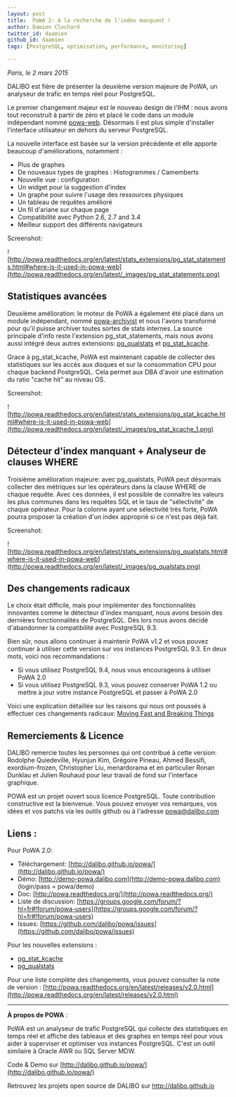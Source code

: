 ```yaml
---
layout: post
title:  PoWA 2: A la recherche de l'index manquant !
author: Damien Clochard
twitter_id: daamien
github_id: daamien
tags: [PostgreSQL, optimisation, performance, monitoring]

---
```

*Paris, le 2 mars 2015*

DALIBO est fière de présenter la deuxième version majeure de PoWA, un analyseur de trafic en temps réel pour PostgreSQL.


<!--MORE-->

Le premier changement majeur est le nouveau design de l'IHM : nous avons tout reconstruit à partir de zéro et placé le code dans un module indépendant nommé [powa-web](https://github.com/dalibo/powa-web). Désormais il est plus simple d'installer l'interface utilisateur en dehors du serveur PostgreSQL.

La nouvelle interface est basée sur la version précédente et elle apporte beaucoup d'améliorations, notamment : 

* Plus de graphes
* De nouveaux types de graphes : Histogrammes / Camemberts
* Nouvelle vue : configuration 
* Un widget pour la suggestion d'index
* Un graphe pour suivre l'usage des ressources physiques 
* Un tableau de requêtes amélioré
* Un fil d'ariane sur chaque page
* Compatibilité avec Python 2.6, 2.7 and 3.4
* Meilleur support des différents navigateurs

Screenshot:

![http://powa.readthedocs.org/en/latest/stats_extensions/pg_stat_statements.html#where-is-it-used-in-powa-web](http://powa.readthedocs.org/en/latest/_images/pg_stat_statements.png)

## Statistiques avancées 

Deuxième amélioration: le moteur de PoWA a également été placé dans un module indépendant, nommé [powa-archivist](https://github.com/dalibo/powa-archivist) et nous l'avons transformé pour qu'il puisse archiver toutes sortes de stats internes. La source principale d'info reste l'extension pg_stat_statements, mais nous avons aussi intégré deux autres extensions: [pg_qualstats](https://github.com/dalibo/pg_qualstats) et [pg_stat_kcache](https://github.com/dalibo/pg_stat_kcache).

Grace à pg_stat_kcache, PoWA est maintenant capable de collecter des statistiques sur les accès aux disques et sur la consommation CPU pour chaque backend PostgreSQL. Cela permet aux DBA d'avoir une estimation du ratio "cache hit" au niveau OS.

Screenshot:

![http://powa.readthedocs.org/en/latest/stats_extensions/pg_stat_kcache.html#where-is-it-used-in-powa-web](http://powa.readthedocs.org/en/latest/_images/pg_stat_kcache_1.png)

##  Détecteur d'index manquant + Analyseur de clauses WHERE 

Troisième amélioration majeure: avec pg_qualstats, PoWA peut désormais collecter des métriques sur les opérateurs dans la clause WHERE de chaque requête. Avec ces données, il est possible de connaître les valeurs les plus communes dans les requêtes SQL et le taux de "sélectivité" de chaque opérateur. Pour la colonne ayant une sélectivité très forte, PoWA pourra proposer la création d'un index approprié si ce n'est pas déjà fait.  

Screenshot:

![http://powa.readthedocs.org/en/latest/stats_extensions/pg_qualstats.html#where-is-it-used-in-powa-web](http://powa.readthedocs.org/en/latest/_images/pg_qualstats.png)


## Des changements radicaux

Le choix était difficile, mais pour implémenter des fonctionnalités innovantes comme le détecteur d'index manquant, nous avons besoin des dernières fonctionnalités de PostgreSQL. Dès lors nous avons décidé d'abandonner la compatibilité avec PostgreSQL 9.3.

Bien sûr, nous allons continuer à maintenir PoWA v1.2 et vous pouvez continuer à utiliser cette version sur vos instances PostgreSQL 9.3. En deux mots, voici nos recommandations :  

* Si vous utilisez PostgreSQL 9.4, nous vous encourageons à utiliser PoWA 2.0 
* Si vous utilisez PostgreSQL 9.3, vous pouvez conserver PoWA 1.2 ou mettre à jour votre instance PostgreSQL et passer à PoWA 2.0

Voici une explication détaillée sur les raisons qui nous ont poussés à effectuer ces changements radicaux:  [Moving Fast and Breaking Things](
https://github.com/dalibo/powa/wiki/Moving-Fast-and-Breaking-Things)

## Remerciements & Licence 

DALIBO remercie toutes les personnes qui ont contribué à cette version: Rodolphe Quiedeville, Hyunjun Kim, Grégoire Pineau, Ahmed Bessifi, exordium-frozen, Christopher Liu, menardorama et en particulier Ronan Dunklau et Julien Rouhaud pour leur travail de fond sur l'interface graphique.  

POWA est un projet ouvert sous licence PostgreSQL. Toute contribution constructive est la bienvenue. Vous pouvez envoyer vos remarques, vos idées et vos patchs via les outils github ou à l'adresse powa@dalibo.com

## Liens :

Pour PoWA 2.0:
  * Téléchargement: [http://dalibo.github.io/powa/](http://dalibo.github.io/powa/)
  * Démo: [http://demo-powa.dalibo.com](http://demo-powa.dalibo.com)  (login/pass = powa/demo)
  * Doc: [http://powa.readthedocs.org/](http://powa.readthedocs.org/)
  * Liste de discussion: [https://groups.google.com/forum/?hl=fr#!forum/powa-users](https://groups.google.com/forum/?hl=fr#!forum/powa-users)
  * Issues: [https://github.com/dalibo/powa/issues](https://github.com/dalibo/powa/issues)

Pour les nouvelles extensions :
  * [pg_stat_kcache](https://github.com/dalibo/pg_stat_kcache)
  * [pg_qualstats](https://github.com/dalibo/pg_qualstats) 

Pour une liste complète des changements, vous pouvez consulter la note de version : [http://powa.readthedocs.org/en/latest/releases/v2.0.html](http://powa.readthedocs.org/en/latest/releases/v2.0.html)



--------------

**À propos de POWA** :

PoWA est un analyseur de trafic PostgreSQL qui collecte des statistiques en temps réel et affiche des tableaux et des graphes en temps réel pour vous aider à superviser et optimiser vos instances PostgreSQL. C'est un outil similaire à Oracle AWR ou SQL Server MDW.

Code & Demo sur [http://dalibo.github.io/powa/](http://dalibo.github.io/powa/)

Retrouvez les projets open source de DALIBO sur http://dalibo.github.io
